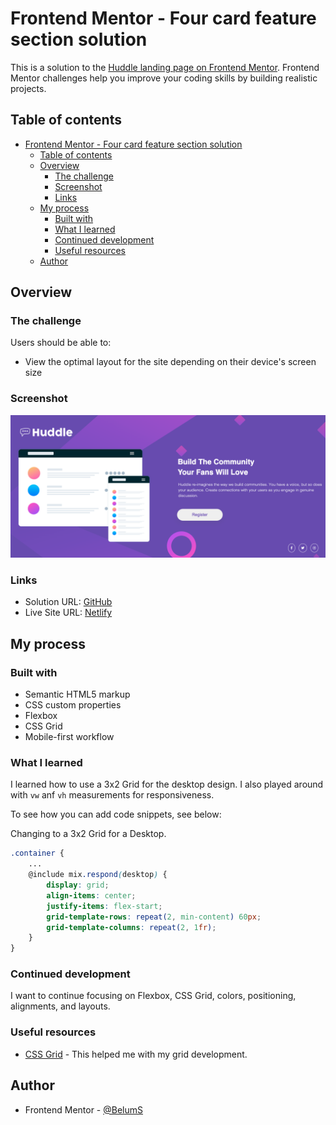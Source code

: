 # Frontend Mentor - Four card feature section solution

This is a solution to the [Huddle landing page on Frontend Mentor](https://www.frontendmentor.io/challenges/huddle-landing-page-with-a-single-introductory-section-B_2Wvxgi0). Frontend Mentor challenges help you improve your coding skills by building realistic projects. 

## Table of contents

- [Frontend Mentor - Four card feature section solution](#frontend-mentor---four-card-feature-section-solution)
  - [Table of contents](#table-of-contents)
  - [Overview](#overview)
    - [The challenge](#the-challenge)
    - [Screenshot](#screenshot)
    - [Links](#links)
  - [My process](#my-process)
    - [Built with](#built-with)
    - [What I learned](#what-i-learned)
    - [Continued development](#continued-development)
    - [Useful resources](#useful-resources)
  - [Author](#author)

## Overview

### The challenge

Users should be able to:

- View the optimal layout for the site depending on their device's screen size

### Screenshot

![](./images/ss.png)

### Links

- Solution URL: [GitHub](https://github.com/BelumS/frontend-mentor-challenges/tree/main/css-projects/huddle-landing-page)
- Live Site URL: [Netlify](https://legendary-faloodeh-fcae6d.netlify.app/)

## My process

### Built with

- Semantic HTML5 markup
- CSS custom properties
- Flexbox
- CSS Grid
- Mobile-first workflow

### What I learned

I learned how to use a 3x2 Grid for the desktop design. I also played around with `vw` anf `vh` measurements for responsiveness.

To see how you can add code snippets, see below:

Changing to a 3x2 Grid for a Desktop.

```scss
.container {
    ...
    @include mix.respond(desktop) {
        display: grid;
        align-items: center;
        justify-items: flex-start;
        grid-template-rows: repeat(2, min-content) 60px;
        grid-template-columns: repeat(2, 1fr);
    }
}
```

### Continued development

I want to continue focusing on Flexbox, CSS Grid, colors, positioning, alignments, and layouts.

### Useful resources

- [CSS Grid](https://cssreference.io/css-grid/) - This helped me with my grid development.

## Author

- Frontend Mentor - [@BelumS](https://www.frontendmentor.io/profile/BelumS)

